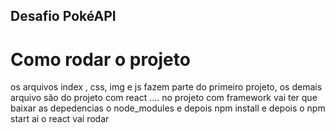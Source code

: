 ## Desafio PokéAPI
#  Como rodar o projeto
os arquivos index , css, img e js fazem parte do primeiro projeto, os demais arquivo são do projeto com react .... no projeto  com framework vai ter que baixar as depedencias o node_modules e depois npm install e depois o npm start ai o react vai rodar

